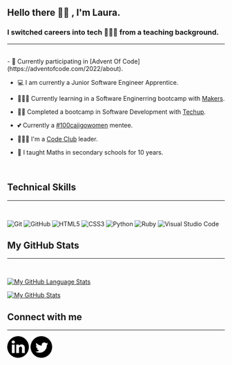 
## Hello there 👋🏻 , I'm Laura. 
### I switched careers into tech 👩🏼‍💻 from a teaching background.  <br>
___

<br>
 - 🎄 Currently participating in [Advent Of Code](https://adventofcode.com/2022/about).

 - 💻 I am currently a Junior Software Engineer Apprentice.

 - 🏋🏼‍♀️ Currently learning in a Software Enginerring bootcamp with [Makers](https://www.makers.tech/).

 - 💪🏼 Completed a bootcamp in Software Development with [Techup](https://techuponline.thinkific.com/).

 - 💕 Currently a [#100cajigowomen](http://www.structur3dpeople.co.uk/cajigo/) mentee.

 - 👩🏼‍🏫 I'm a [Code Club](https://codeclub.org/en/) leader.

 - 🧮 I taught Maths in secondary schools for 10 years.


<br>


## Technical Skills
___
<br>

![Git](https://img.shields.io/badge/git-%23F05033.svg?style=for-the-badge&logo=git&logoColor=white)
![GitHub](https://img.shields.io/badge/github-%23121011.svg?style=for-the-badge&logo=github&logoColor=white)
![HTML5](https://img.shields.io/badge/html5-%23E34F26.svg?style=for-the-badge&logo=html5&logoColor=white)
![CSS3](https://img.shields.io/badge/css3-%231572B6.svg?style=for-the-badge&logo=css3&logoColor=white)
![Python](https://img.shields.io/badge/python-3670A0?style=for-the-badge&logo=python&logoColor=ffdd54)
![Ruby](https://img.shields.io/badge/ruby-%23CC342D.svg?style=for-the-badge&logo=ruby&logoColor=white)
![Visual Studio Code](https://img.shields.io/badge/Visual%20Studio%20Code-0078d7.svg?style=for-the-badge&logo=visual-studio-code&logoColor=white)

## My GitHub Stats
___
<br>

[![My GitHub Language Stats](https://github-readme-stats.vercel.app/api/top-langs/?username=lcleigh&langs_count=5&theme=gruvbox_light)]()

[![My GitHub Stats](https://github-readme-stats.vercel.app/api/?username=lcleigh&count_private=true&theme=gruvbox_light&showicons=true)]()

## Connect with me
___
<html>
<a href="https://www.linkedin.com/in/laura-leigh-7861bb196/"><img src="linkedin.png" width="50px"></a>
<a href="https://twitter.com/thismumcancode"><img src="twitter.png" width="50px"></a>

</html>





